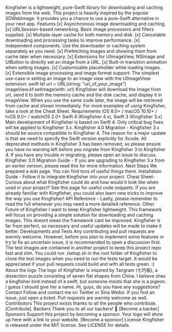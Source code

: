 Kingfisher is a lightweight, pure-Swift library for downloading and caching images from the web. This project is heavily inspired by the popular SDWebImage. It provides you a chance to use a pure-Swift alternative in your next app. Features [x] Asynchronous image downloading and caching. [x] URLSession-based networking. Basic image processors and filters supplied. [x] Multiple-layer cache for both memory and disk. [x] Cancelable downloading and processing tasks to improve performance. [x] Independent components. Use the downloader or caching system separately as you need. [x] Prefetching images and showing them from cache later when necessary. [x] Extensions for UIImageView, NSImage and UIButton to directly set an image from a URL. [x] Built-in transition animation when setting images. [x] Customizable placeholder while loading images. [x] Extensible image processing and image format support. The simplest use-case is setting an image to an image view with the UIImageView extension: swift let url = URL(string: "url_of_your_image") imageView.kf.setImage(with: url) Kingfisher will download the image from url, send it to both the memory cache and the disk cache, and display it in imageView. When you use the same code later, the image will be retrieved from cache and shown immediately. For more examples of using Kingfisher, take a look at the Cheat Sheet. Requirements iOS 8.0+ / macOS 10.10+ / tvOS 9.0+ / watchOS 2.0+ Swift 4 (Kingfisher 4.x), Swift 3 (Kingfisher 3.x) Main development of Kingfisher is based on Swift 4. Only critical bug fixes will be applied to Kingfisher 3.x. Kingfisher 4.0 Migration - Kingfisher 3.x should be source compatible to Kingfisher 4. The reason for a major update is that we need to specify the Swift version explicitly for Xcode. All deprecated methods in Kingfisher 3 has been removed, so please ensure you have no warning left before you migrate from Kingfisher 3 to Kingfisher 4. If you have any trouble in migrating, please open an issue to discuss. Kingfisher 3.0 Migration Guide - If you are upgrading to Kingfisher 3.x from an earlier version, please read this for more information. Next Steps We prepared a wiki page. You can find tons of useful things there. Installation Guide - Follow it to integrate Kingfisher into your project. Cheat Sheet- Curious about what Kingfisher could do and how would it look like when used in your project? See this page for useful code snippets. If you are already familiar with Kingfisher, you could also learn new tricks to improve the way you use Kingfisher! API Reference - Lastly, please remember to read the full whenever you may need a more detailed reference. Other Future of Kingfisher I want to keep Kingfisher lightweight. This framework will focus on providing a simple solution for downloading and caching images. This doesnt mean the framework cant be improved. Kingfisher is far from perfect, so necessary and useful updates will be made to make it better. Developments and Tests Any contributing and pull requests are warmly welcome. However, before you plan to implement some features or try to fix an uncertain issue, it is recommended to open a discussion first. The test images are contained in another project to keep this project repo fast and slim. You could run ./setup.sh in the root folder of Kingfisher to clone the test images when you need to run the tests target. It would be appreciated if your pull requests could build and with all tests green. :) About the logo The logo of Kingfisher is inspired by Tangram (七巧板), a dissection puzzle consisting of seven flat shapes from China. I believe shes a kingfisher bird instead of a swift, but someone insists that she is a pigeon. I guess I should give her a name. Hi, guys, do you have any suggestions? Contact Follow and contact me on Twitter or Sina Weibo. If you find an issue, just open a ticket. Pull requests are warmly welcome as well. Contributors This project exists thanks to all the people who contribute. [Contribute]. Backers Thank you to all our backers! 🙏 [Become a backer] Sponsors Support this project by becoming a sponsor. Your logo will show up here with a link to your website. [Become a sponsor] License Kingfisher is released under the MIT license. See LICENSE for details.
